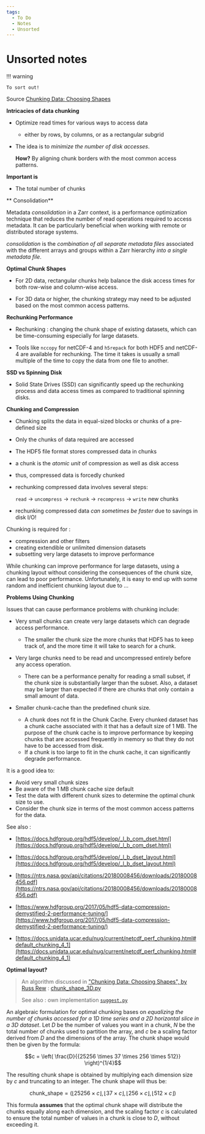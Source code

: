 ```yaml
---
tags:
  - To Do
  - Notes
  - Unsorted
---
```


# Unsorted notes

!!! warning

    To sort out!

Source [Chunking Data: Choosing Shapes][Chunking Data: Choosing Shapes]

[Chunking Data: Choosing Shapes]: https://www.unidata.ucar.edu/blogs/developer/en/entry/chunking_data_choosing_shapes

**Intricacies of data chunking**

- Optimize read times for various ways to access data
    - either by rows, by columns, or as a rectangular subgrid
- The idea is to _minimize the number of disk accesses_.
  
  **How?** By aligning chunk borders with the most common access patterns.

**Important is**

- The total number of chunks

** Consolidation**

Metadata _consolidation_ in a Zarr context,
is a performance optimization technique
that reduces the number of read operations required to access metadata.
It can be particularly beneficial when working with remote or distributed storage systems.

_consolidation_ is
the _combination of all separate metadata files_
associated with the different arrays and groups within a Zarr hierarchy
_into a single metadata file_.

**Optimal Chunk Shapes**

   - For 2D data, rectangular chunks help balance the disk access times for
     both row-wise and column-wise access.

   - For 3D data or higher, the chunking strategy may need to be adjusted based
     on the most common access patterns.

**Rechunking Performance**

   - Rechunking : changing the chunk shape of existing datasets,
     which can be time-consuming especially for large datasets.

   - Tools like `nccopy` for netCDF-4 and `h5repack` for both HDF5 and netCDF-4
     are available for rechunking. The time it takes is usually a small
     multiple of the time to copy the data from one file to another.

**SSD vs Spinning Disk**

   - Solid State Drives (SSD) can significantly speed up the rechunking process
     and data access times as compared to traditional spinning disks.

**Chunking and Compression**

- Chunking splits the data in equal-sized blocks or chunks of a pre-defined size
- Only the chunks of data required are accessed
- The HDF5 file format stores compressed data in chunks 
- a chunk is the _atomic unit_ of compression as well as disk access
- thus, compressed data is forcedly chunked
- rechunking compressed data involves several steps:

  `read` $\rightarrow$ `uncompress` $\rightarrow$ `rechunk` $\rightarrow$ `recompress` $\rightarrow$  `write` new chunks

- rechunking compressed data _can sometimes be faster_ due to savings in disk
  I/O!

Chunking is required for :
  - compression and other filters
  - creating extendible or unlimited dimension datasets
  - subsetting very large datasets to improve performance

While chunking can improve performance for large datasets,
using a chunking layout without considering the consequences of the chunk size,
can lead to poor performance.
Unfortunately,
it is easy to end up with some random and inefficient chunking layout due to ...


**Problems Using Chunking**

Issues that can cause performance problems with chunking include:

- Very small chunks can create very large datasets which can degrade access performance.

    - The smaller the chunk size the more chunks that HDF5 has to keep track of,
    and the more time it will take to search for a chunk.

- Very large chunks need to be read and uncompressed entirely before any access operation.

    - There can be a performance penalty for reading a small subset, if the chunk size is substantially larger than the subset. Also, a dataset may be larger than expected if there are chunks that only contain a small amount of data.

- Smaller chunk-cache than the predefined chunk size. 

    - A chunk does not fit in the Chunk Cache. Every chunked dataset has a chunk cache associated with it that has a default size of 1 MB. The purpose of the chunk cache is to improve performance by keeping chunks that are accessed frequently in memory so that they do not have to be accessed from disk.
    - If a chunk is too large to fit in the chunk cache, it can significantly degrade performance.

It is a good idea to:

- Avoid very small chunk sizes
- Be aware of the 1 MB chunk cache size default
- Test the data with different chunk sizes to determine the optimal chunk size to use.
- Consider the chunk size in terms of the most common access patterns for the data.

See also : 

- [https://docs.hdfgroup.org/hdf5/develop/_l_b_com_dset.html](https://docs.hdfgroup.org/hdf5/develop/_l_b_com_dset.html)

- [https://docs.hdfgroup.org/hdf5/develop/_l_b_dset_layout.html](https://docs.hdfgroup.org/hdf5/develop/_l_b_dset_layout.html)

- [https://ntrs.nasa.gov/api/citations/20180008456/downloads/20180008456.pdf](https://ntrs.nasa.gov/api/citations/20180008456/downloads/20180008456.pdf)

- [https://www.hdfgroup.org/2017/05/hdf5-data-compression-demystified-2-performance-tuning/](https://www.hdfgroup.org/2017/05/hdf5-data-compression-demystified-2-performance-tuning/)

- [https://docs.unidata.ucar.edu/nug/current/netcdf_perf_chunking.html#default_chunking_4_1](https://docs.unidata.ucar.edu/nug/current/netcdf_perf_chunking.html#default_chunking_4_1)

**Optimal layout?**

> An algorithm discussed in 
> ["Chunking Data: Choosing Shapes", by Russ
> Rew](https://www.unidata.ucar.edu/blogs/developer/en/entry/chunking_data_choosing_shapes) : 
> [chunk_shape_3D.py](https://www.unidata.ucar.edu/blog_content/data/2013/chunk_shape_3D.py)
> 
> See also : own implementation
> [`suggest.py`](https://gist.github.com/NikosAlexandris/1fbc82fd0578ce96a4d39cbffa4ed584)

An algebraic formulation for optimal chunking bases on
_equalizing the number of chunks accessed for a 1D time series and a 2D
horizontal slice in a 3D dataset_.
Let $D$ be the number of values you want in a chunk,
$N$ be the total number of chunks used to partition the array,
and $c$ be a scaling factor derived from $D$ and the dimensions of the array.
The chunk shape would then be given by the formula:

$$c = \left( \frac{D}{{25256 \times 37 \times 256 \times 512}} \right)^{1/4}$$

The resulting chunk shape is obtained by multiplying each dimension size by $c$
and truncating to an integer. The chunk shape will thus be:

$$\text{chunk\_shape} = \left( \left\lfloor 25256 \times c \right\rfloor,
\left\lfloor 37 \times c \right\rfloor, \left\lfloor 256 \times c
\right\rfloor, \left\lfloor 512 \times c \right\rfloor \right)$$

This formula **assumes** that the optimal chunk shape will distribute the chunks
equally along each dimension, and the scaling factor $c$ is calculated to
ensure the total number of values in a chunk is close to $D$, without
exceeding it.
